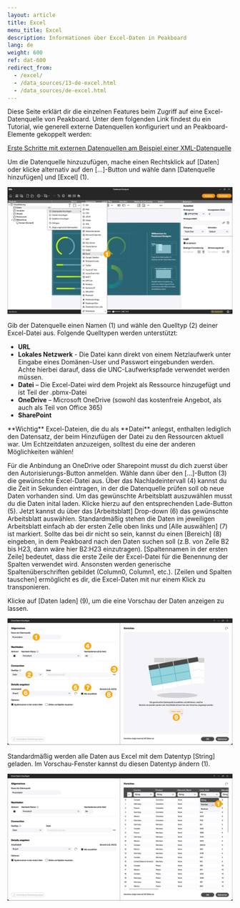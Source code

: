 ```yaml
---
layout: article
title: Excel
menu_title: Excel
description: Informationen über Excel-Daten in Peakboard
lang: de
weight: 600
ref: dat-600
redirect_from:
  - /excel/
  - /data_sources/13-de-excel.html
  - /data_sources/de-excel.html
---
```


Diese Seite erklärt dir die einzelnen Features beim Zugriff auf eine Excel-Datenquelle von Peakboard.
Unter dem folgenden Link findest du ein Tutorial, wie generell externe Datenquellen konfiguriert und an Peakboard-Elemente gekoppelt werden:

[Erste Schritte mit externen Datenquellen am Beispiel einer XML-Datenquelle](/tutorials/03-de-xml-daten.html)

Um die Datenquelle hinzuzufügen, mache einen Rechtsklick auf [Daten] oder klicke alternativ auf den [...]-Button und wähle dann [Datenquelle hinzufügen] und [Excel] (1).

 ![Datenquelle hinzufügen](/assets/images/data-sources/excel/de_excel-01.png)

Gib der Datenquelle einen Namen (1) und wähle den Quelltyp (2) deiner Excel-Datei aus.
Folgende Quelltypen werden unterstützt:

* **URL**
* **Lokales Netzwerk** - Die Datei kann direkt von einem Netzlaufwerk unter Eingabe eines Domänen-User und Passwort eingebunden werden. Achte hierbei darauf, dass die UNC-Laufwerkspfade verwendet werden müssen.
* **Datei** – Die Excel-Datei wird dem Projekt als Ressource hinzugefügt und ist Teil der .pbmx-Datei
* **OneDrive** – Microsoft OneDrive (sowohl das kostenfreie Angebot, als auch als Teil von Office 365)
* **SharePoint**

<div class="box-tip" markdown="1">
**Wichtig**
Excel-Dateien, die du als **Datei** anlegst, enthalten lediglich den Datensatz, der beim Hinzufügen der Datei zu den Ressourcen aktuell war. Um Echtzeitdaten anzuzeigen, solltest du eine der anderen Möglichkeiten wählen!
</div>

Für die Anbindung an OneDrive oder Sharepoint musst du dich zuerst über den Autorisierungs-Button anmelden.
Wähle dann über den [...]-Button (3) die gewünschte Excel-Datei aus.
Über das Nachladeintervall (4) kannst du die Zeit in Sekunden eintragen, in der die Datenquelle prüfen soll ob neue Daten vorhanden sind.
Um das gewünschte Arbeitsblatt auszuwählen musst du die Daten inital laden. Klicke hierzu auf den entsprechenden Lade-Button (5).
Jetzt kannst du über das [Arbeitsblatt] Drop-down (6) das gewünschte Arbeitsblatt auswählen.
Standardmäßig stehen die Daten im jeweiligen Arbeitsblatt einfach ab der ersten Zelle oben links und [Alle auswählen] (7) ist markiert. Sollte das bei dir nicht so sein, kannst du einen [Bereich] (8) eingeben, in dem Peakboard nach den Daten suchen soll (z.B. von Zelle B2 bis H23, dann wäre hier B2:H23 einzutragen).
[Spaltennamen in der ersten Zeile] bedeutet, dass die erste Zeile der Excel-Datei für die Benennung der Spalten verwendet wird.
Ansonsten werden generische Spaltenüberschriften gebildet (Column0, Column1, etc.).
[Zeilen und Spalten tauschen] ermöglicht es dir, die Excel-Daten mit nur einem Klick zu transponieren.

Klicke auf [Daten laden] (9), um die eine Vorschau der Daten anzeigen zu lassen.

![Excel Dialog](/assets/images/data-sources/excel/de_excel-02.png)

Standardmäßig werden alle Daten aus Excel mit dem Datentyp [String] geladen.
Im Vorschau-Fenster kannst du diesen Datentyp ändern (1).

![Datentyp ändern](/assets/images/data-sources/excel/de_excel-03.png)
